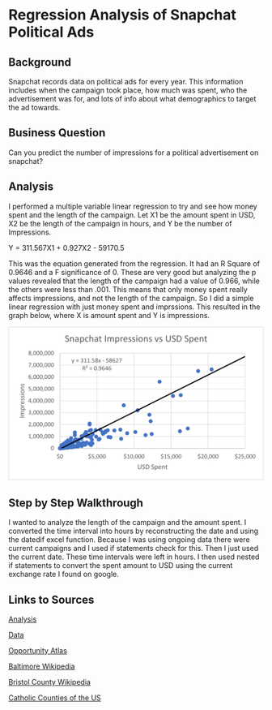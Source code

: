 # Regression Analysis of Snapchat Political Ads
## Background
Snapchat records data on political ads for every year. This information includes when the campaign took place, how much was spent, who the advertisement was for, and lots of info about what demographics to target the ad towards.
## Business Question
Can you predict the number of impressions for a political advertisement on snapchat?

## Analysis
I performed a multiple variable  linear regression to try and see how money spent and the length of the campaign. Let X1 be the amount spent in USD, X2 be the length of the campaign in hours, and Y be the number of Impressions.

Y = 311.567X1 + 0.927X2 - 59170.5

This was the equation generated from the regression. It had an R Square of 0.9646 and a F significance of 0. These are very good but analyzing the p values revealed that the length of the campaign had a value of 0.966, while the others were less than .001. This means that only money spent really affects impressions, and not the length of the campaign.
So I did a simple linear regression with just money spent and imprssions. This resulted in the graph below, where X is amount spent and Y is impressions.

![alt text](https://github.com/cmclane1/Regression_Analysis_of_Snapchat_Political_Ads/blob/main/Impressions_vs_Money_Spent.png)

## Step by Step Walkthrough
I wanted to analyze the length of the campaign and the amount spent. I converted the time interval into hours by reconstructing the date and using the datedif excel function. Because I was using ongoing data there were current campaigns and I used if statements check for this. Then I just used the current date. These time intervals were left in hours. I then used nested if statements to convert the spent amount to USD using the current exchange rate I found on google.
  
## Links to Sources
[Analysis](https://github.com/cmclane1/comparing-baltimore-bristol-county-household-income/blob/main/Baltimor-Bristol-Analysis.xlsx)

[Data](https://github.com/cmclane1/comparing-baltimore-bristol-county-household-income/blob/main/Baltimore-Bristol-Data.xlsx)

[Opportunity Atlas](https://www.opportunityatlas.org/)

[Baltimore Wikipedia](https://en.wikipedia.org/wiki/Baltimore)

[Bristol County Wikipedia](https://en.wikipedia.org/wiki/Bristol_County,_Rhode_Island)

[Catholic Counties of the US](https://www.thearda.com/ql2010/QL_C_2010_1_26c.asp)
